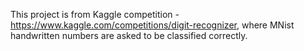 This project is from Kaggle competition - https://www.kaggle.com/competitions/digit-recognizer, where MNist handwritten numbers are asked to be classified correctly.
